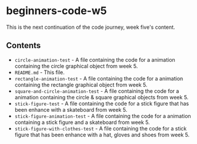 # beginners-code-w5

This is the next continuation of the code journey, week five's content.

## Contents

- `circle-animation-test` - A file containing the code for a animation containing the circle graphical object from week 5.
- `README.md` - This file.
- `rectangle-animation-test` - A file containing the code for a animation containing the rectangle graphical object from week 5.
- `square-and-circle-animation-test` - A file containing the code for a animation containing the circle & square graphical objects from week 5.
- `stick-figure-test` - A file containing the code for a stick figure that has been enhance with a skateboard from week 5.
- `stick-figure-animation-test` - A file containing the code for a animation containing a stick figure and a skateboard from week 5.
- `stick-figure-with-clothes-test` - A file containing the code for a stick figure that has been enhance with a hat, gloves and shoes from week 5.


